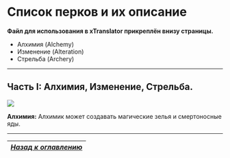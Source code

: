 # Список перков и их описание

**Файл для использования в xTranslator прикреплён внизу страницы.**

+ Алхимия (Alchemy)
+ Изменение (Alteration)
+ Стрельба (Archery)

------

## Часть I: Алхимия, Изменение, Стрельба.

![](https://staticdelivery.nexusmods.com/mods/1704/images/1137-0-1498676465.png)

**Алхимия:** Алхимик может создавать магические зелья и смертоносные яды.

------

|[*Назад к оглавлению*](Оглавление.md)|
|:---:|
